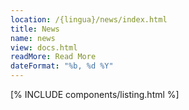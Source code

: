 ```yaml
---
location: /{lingua}/news/index.html
title: News
name: news
view: docs.html
readMore: Read More 
dateFormat: "%b, %d %Y"
---
```

<qgoda-no-xgettext>
[% INCLUDE components/listing.html %]
</qgoda-no-xgettext>
